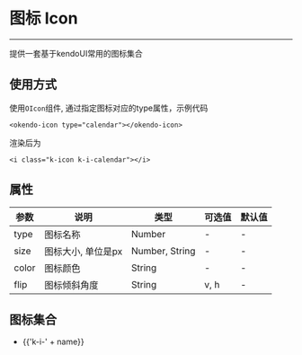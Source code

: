 <script>
  var iconList = require('../icon.json')

  export default {
    data () {
      return {
        icons: iconList
      }
    }
  }
</script>
<style lang="less">
.container {
  ul.icon-list {
    overflow: hidden;
    list-style: none;
    padding: 0;
    border: solid 1px #eaeefb;
    border-radius: 4px;
  }

  .icon-list li {
    float: left;
    width: 16.66%;
    text-align: center;
    height: 120px;
    line-height: 120px;
    color: #666;
    font-size: 13px;
    transition: color .15s linear;

    border-right: 1px solid #eee;
    border-bottom: 1px solid #eee;
    margin-right: -1px;
    margin-bottom: -1px;

    &::after {
      display: inline-block;
      content: "";
      height: 100%;
      vertical-align: middle
    }

    span {
      display: inline-block;
      line-height: normal;
      vertical-align: middle;
      color: #99a9bf;
    }
    
    i {
      display: block;
      font-size: 32px;
      margin-bottom: 15px;
      color: #606266;
      width: auto;
      height: auto;
    }
    
    .icon-name {
      display: inline-block;
      padding: 0 3px;
      height: 1em;
      color: #606266;
    }
    
    &:hover {
      color: rgb(92, 182, 255);
    }
  }
}
</style>
# 图标 Icon

---
提供一套基于kendoUI常用的图标集合

## 使用方式

使用`OIcon`组件, 通过指定图标对应的type属性，示例代码

    <okendo-icon type="calendar"></okendo-icon>

渲染后为

    <i class="k-icon k-i-calendar"></i>

## 属性

| 参数      | 说明          | 类型      | 可选值                           | 默认值  |
|---------- |-------------- |---------- |--------------------------------  |-------- |
| type | 图标名称 | Number | - | - |
| size | 图标大小, 单位是px | Number, String | - | - |
| color | 图标颜色 | String | - | - |
| flip | 图标倾斜角度 | String | v, h | - |

## 图标集合

<ul class="icon-list">
  <li v-for="name in icons" :key="name">
    <span>
      <okendo-icon :type="name"></okendo-icon>
      <span class="icon-name">{{'k-i-' + name}}</span>
    </span>
  </li>
</ul>


